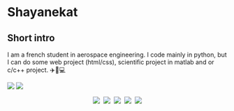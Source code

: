 # Shayanekat

## Short intro
I am a french student in aerospace engineering. I code mainly in python, but I can do some web project (html/css), scientific project in matlab and or c/c++ project. ✈️🚀💻

![](https://github-readme-stats.vercel.app/api?username=shayanekat&show_icons=true&count_private=true&custom_title=activité%20sur%20Github&theme=tokyonight)
![](https://github-readme-stats.vercel.app/api/top-langs/?username=shayanekat&custom_title=langage%20utilisés&theme=tokyonight&layout=compact)

<p align="center">
  <img src="https://img.shields.io/badge/-VS%20Code-blue?label=%20&logo=Visual%20Studio%20Code&labelColor=gray&logoColor=31A4F1&style=for-the-badge&logoWidth=15">&nbsp;
  <img src="https://img.shields.io/badge/-Python-31A4F1?label=%20&logo=Python&labelColor=gray&logoColor=31A4F1&style=for-the-badge&logoWidth=15">&nbsp;
  <img src="https://img.shields.io/badge/-Windows-0078D6?label=%20&logo=Windows&labelColor=gray&logoColor=0078D6&style=for-the-badge&logoWidth=15">&nbsp;
  <img src="https://img.shields.io/badge/-Linux-0078D6?label=%20&logo=Linux&labelColor=gray&logoColor=FFFFFF&style=for-the-badge&logoWidth=15">&nbsp;
  <img src="https://img.shields.io/badge/-GitHub-24292E?label=%20&logo=GitHUb&labelColor=gray&logoColor=FFFFFF&style=for-the-badge&logoWidth=15">
</p>
